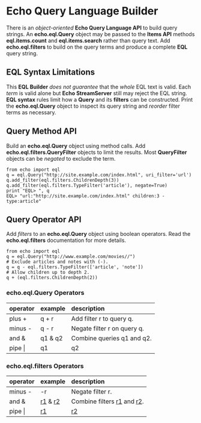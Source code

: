 # Echo Query Language Builder #

There is an _object-oriented_ **Echo Query Language API** to build query strings. An **echo.eql.Query** object may be passed to the **Items API** methods **eql.items.count** and **eql.items.search** rather than query text. Add **echo.eql.filters** to build on the query terms and produce a complete **EQL** query string.

## EQL Syntax Limitations ##

This **EQL Builder** _does not guarantee_ that the _whole_ EQL text is valid. Each _term_ is valid alone but **Echo StreamServer** still may reject the EQL string. **EQL syntax** rules limit how a **Query** and its **filters** can be constructed. Print the **echo.eql.Query** object to inspect its query string and _reorder_ filter terms as necessary.

## Query Method API ##

Build an **echo.eql.Query** object using method calls. Add **echo.eql.filters.QueryFilter** objects to limit the results. Most **QueryFilter** objects can be _negated_ to exclude the term.

```
from echo import eql
q = eql.Query("http://site.example.com/index.html", uri_filter='url')
q.add_filter(eql.filters.ChildrenDepth(3))
q.add_filter(eql.filters.TypeFilter('article'), negate=True)
print "EQL> ", q
EQL> "url:"http://site.example.com/index.html" children:3 -type:article"
```

## Query Operator API ##

Add _filters_ to an **echo.eql.Query** object using boolean operators. Read the **echo.eql.filters** documentation for more details.

```
from echo import eql
q = eql.Query("http://www.example.com/movies//")
# Exclude articles and notes with (-).
q = q - eql.filters.TypeFilter(['article', 'note'])
# Allow children up to depth 2.
q + (eql.filters.ChildrenDepth(2))
```

### echo.eql.Query Operators ###

| operator | example | description |
|:---------|:--------|:------------|
| plus +   | q + r   | Add filter r to query q. |
| minus -  | q - r   | Negate filter r on query q. |
| and &    | q1 & q2 | Combine queries q1 and q2. |
| pipe \|  | q1 | q2 | Select query q1 or q2. |

### echo.eql.filters Operators ###

| operator | example | description |
|:---------|:--------|:------------|
| minus -  | -r      | Negate filter r. |
| and &    | [r1](https://code.google.com/p/python-echo-streamserver/source/detail?r=1) & [r2](https://code.google.com/p/python-echo-streamserver/source/detail?r=2) | Combine filters [r1](https://code.google.com/p/python-echo-streamserver/source/detail?r=1) and [r2](https://code.google.com/p/python-echo-streamserver/source/detail?r=2). |
| pipe \|  | [r1](https://code.google.com/p/python-echo-streamserver/source/detail?r=1) | [r2](https://code.google.com/p/python-echo-streamserver/source/detail?r=2) | Apply filter q1 or q2. |